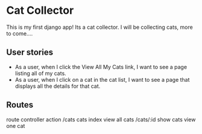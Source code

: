 # Cat Collector

This is my first django app! Its a cat collector. I will be collecting cats, more to come....

## User stories

- As a user, when I click the View All My Cats link, I want to see a page listing all of my cats.
- As a user, when I click on a cat in the cat list, I want to see a page that displays all the details for that cat.

## Routes

route controller action
/cats cats index view all cats
/cats/:id show cats view one cat

